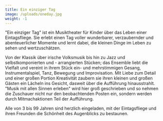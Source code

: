 ```yaml
---
title: Ein einziger Tag
image: /uploads/oneday.jpg
weight: -1
---
```


"Ein einziger Tag" ist ein Musiktheater für Kinder über das Leben einer
Eintagsfliege. Sie erlebt einen Tag voller wunderbarer, verzaubernder und
abenteuerlicher Momente und lernt dabei, die kleinen Dinge im Leben zu sehen
und wertzuschätzen.

<!--more-->

Von der Klassik über irische Volksmusik bis hin zu Jazz und selbstkomponierten
und - arrangierten Stücken; das Ensemble liebt die Vielfalt und vereint in
ihrem Stück ein- und mehrstimmigen Gesang, Instrumentalspiel, Tanz, Bewegung
und Improvisation. Mit Liebe zum Detail und einer großen Portion Kreativität
zaubern sie ihren kleinen und großen Gästen ein Lächeln ins Gesicht, dasweit
über die Aufführung hinausstrahlt. "Musik mit allen Sinnen erleben" wird hier
groß geschrieben und so nehmen die Zuschauer nicht nur den beobachtenden Posten
ein, sondern werden durch Mitmachaktionen Teil der Aufführung.

Alle von 3 bis 99 Jahren sind herzlich eingeladen, mit der Eintagsfliege und
ihren Freunden die Schönheit des Augenblicks zu bestaunen.

